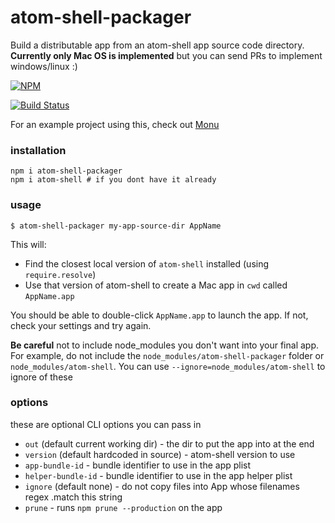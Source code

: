 # atom-shell-packager

Build a distributable app from an atom-shell app source code directory. **Currently only Mac OS is implemented** but you can send PRs to implement windows/linux :)

[![NPM](https://nodei.co/npm/atom-shell-packager.png)](https://nodei.co/npm/atom-shell-packager/)

[![Build Status](https://travis-ci.org/maxogden/atom-shell-packager.svg?branch=master)](https://travis-ci.org/maxogden/atom-shell-packager)

For an example project using this, check out [Monu](https://github.com/maxogden/monu)

### installation

```
npm i atom-shell-packager
npm i atom-shell # if you dont have it already
```

### usage

```
$ atom-shell-packager my-app-source-dir AppName
```

This will:

- Find the closest local version of `atom-shell` installed (using `require.resolve`)
- Use that version of atom-shell to create a Mac app in `cwd` called `AppName.app`

You should be able to double-click `AppName.app` to launch the app. If not, check your settings and try again.

**Be careful** not to include node_modules you don't want into your final app. For example, do not include the `node_modules/atom-shell-packager` folder or `node_modules/atom-shell`. You can use `--ignore=node_modules/atom-shell` to ignore of these

### options

these are optional CLI options you can pass in

- `out` (default current working dir) - the dir to put the app into at the end
- `version` (default hardcoded in source) - atom-shell version to use
- `app-bundle-id` - bundle identifier to use in the app plist
- `helper-bundle-id` - bundle identifier to use in the app helper plist
- `ignore` (default none) - do not copy files into App whose filenames regex .match this string
- `prune` - runs `npm prune --production` on the app
